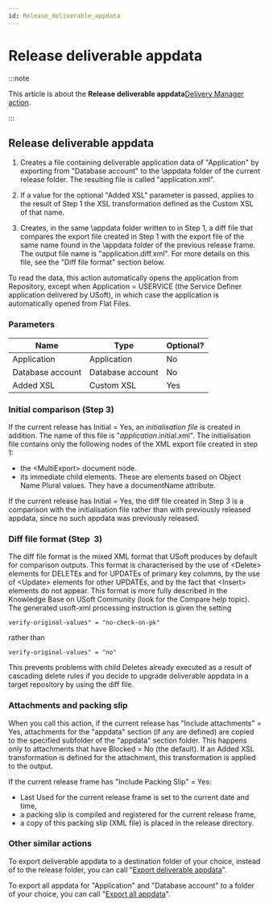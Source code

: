 ```yaml
---
id: Release_deliverable_appdata
---
```


# Release deliverable appdata




:::note

This article is about the **Release deliverable appdata**[Delivery Manager action](/Continuous_delivery/Delivery_Manager_actions_by_name).

:::

## **Release deliverable appdata**

1. Creates a file containing deliverable application data of "Application" by exporting from "Database account" to the \\appdata folder of the current release folder. The resulting file is called "application.xml".

2. If a value for the optional "Added XSL" parameter is passed, applies to the result of Step 1 the XSL transformation defined as the Custom XSL of that name.

3. Creates, in the same \\appdata folder written to in Step 1, a diff file that compares the export file created in Step 1 with the export file of the same name found in the \\appdata folder of the previous release frame. The output file name is "application.diff.xml". For more details on this file, see the "Diff file format" section below.

To read the data, this action automatically opens the application from Repository, except when Application = USERVICE (the Service Definer application delivered by USoft), in which case the application is automatically opened from Flat Files.

### Parameters

|**Name**|**Type**|**Optional?**|
|--------|--------|--------|
|Application|Application|No      |
|Database account|Database account|No      |
|Added XSL|Custom XSL|Yes     |



### Initial comparison (Step 3)

If the current release has Initial = Yes, an *initialisation file* is created in addition. The name of this file is "*application*.initial.xml". The initialisation file contains only the following nodes of the XML export file created in step 1:

- the \<MultiExport> document node.
- its immediate child elements. These are elements based on Object Name Plural values. They have a documentName attribute.

If the current release has Initial = Yes, the diff file created in Step 3 is a comparison with the initialisation file rather than with previously released appdata, since no such appdata was previously released.

### Diff file format (Step  3)

The diff file format is the mixed XML format that USoft produces by default for comparison outputs. This format is characterised by the use of \<Delete> elements for DELETEs and for UPDATEs of primary key columns, by the use of \<Update> elements for other UPDATEs, and by the fact that \<Insert> elements do not appear. This format is more fully described in the Knowledge Base on USoft Community (look for the Compare help topic).
The generated usoft-xml processing instruction is given the setting

```
verify-original-values" = "no-check-on-pk"
```

rather than

```
verify-original-values" = "no"
```

This prevents problems with child Deletes already executed as a result of cascading delete rules if you decide to upgrade deliverable appdata in a target repository by using the diff file.

### Attachments and packing slip

When you call this action, if the current release has "Include attachments" = Yes, attachments for the "appdata" section (if any are defined) are copied to the specified subfolder of the "appdata" section folder. This happens only to attachments that have Blocked = No (the default). If an Added XSL transformation is defined for the attachment, this transformation is applied to the output.

If the current release frame has "Include Packing Slip" = Yes:

- Last Used for the current release frame is set to the current date and time,
- a packing slip is compiled and registered for the current release frame,
- a copy of this packing slip (XML file) is placed in the release directory.

### Other similar actions

To export deliverable appdata to a destination folder of your choice, instead of to the release folder, you can call "[Export deliverable appdata](/Continuous_delivery/Delivery_Manager_actions_by_name/Export_deliverable_appdata.md)".

To export all appdata for "Application" and "Database account" to a folder of your choice, you can call "[Export all appdata](/Continuous_delivery/Delivery_Manager_actions_by_name/Export_all_appdata.md)".